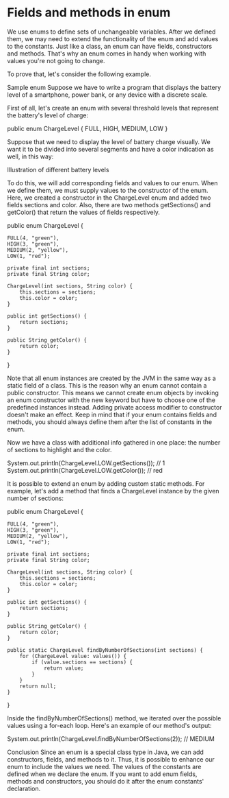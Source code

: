 # Fields and methods in enum

We use enums to define sets of unchangeable variables. After we defined them, we may need to extend the functionality of the enum and add values to the constants. Just like a class, an enum can have fields, constructors and methods. That's why an enum comes in handy when working with values you're not going to change.

To prove that, let's consider the following example.

Sample enum
Suppose we have to write a program that displays the battery level of a smartphone, power bank, or any device with a discrete scale.

First of all, let's create an enum with several threshold levels that represent the battery's level of charge:

public enum ChargeLevel {
FULL, HIGH, MEDIUM, LOW
}

Suppose that we need to display the level of battery charge visually. We want it to be divided into several segments and have a color indication as well, in this way:

Illustration of different battery levels

To do this, we will add corresponding fields and values to our enum. When we define them, we must supply values to the constructor of the enum. Here, we created a constructor in the ChargeLevel enum and added two fields sections and color. Also, there are two methods getSections() and getColor() that return the values of fields respectively.

public enum ChargeLevel {

    FULL(4, "green"),
    HIGH(3, "green"),
    MEDIUM(2, "yellow"),
    LOW(1, "red");

    private final int sections;
    private final String color;

    ChargeLevel(int sections, String color) {
        this.sections = sections;
        this.color = color;
    }

    public int getSections() {
        return sections;
    }

    public String getColor() {
        return color;
    }
}

Note that all enum instances are created by the JVM in the same way as a static field of a class. This is the reason why an enum cannot contain a public constructor. This means we cannot create enum objects by invoking an enum constructor with the new keyword but have to choose one of the predefined instances instead. Adding private access modifier to constructor doesn't make an effect.
Keep in mind that if your enum contains fields and methods, you should always define them after the list of constants in the enum.

Now we have a class with additional info gathered in one place: the number of sections to highlight and the color.

System.out.println(ChargeLevel.LOW.getSections()); // 1
System.out.println(ChargeLevel.LOW.getColor()); // red

It is possible to extend an enum by adding custom static methods. For example, let's add a method that finds a ChargeLevel instance by the given number of sections:

public enum ChargeLevel {

    FULL(4, "green"),
    HIGH(3, "green"),
    MEDIUM(2, "yellow"),
    LOW(1, "red");

    private final int sections;
    private final String color;

    ChargeLevel(int sections, String color) {
        this.sections = sections;
        this.color = color;
    }

    public int getSections() {
        return sections;
    }

    public String getColor() {
        return color;
    }

    public static ChargeLevel findByNumberOfSections(int sections) {
        for (ChargeLevel value: values()) {
            if (value.sections == sections) {
                return value;
            }
        }
        return null;
    }
}

Inside the findByNumberOfSections() method, we iterated over the possible values using a for-each loop. Here's an example of our method's output:

System.out.println(ChargeLevel.findByNumberOfSections(2)); // MEDIUM

Conclusion
Since an enum is a special class type in Java, we can add constructors, fields, and methods to it. Thus, it is possible to enhance our enum to include the values we need. The values of the constants are defined when we declare the enum. If you want to add enum fields, methods and constructors, you should do it after the enum constants' declaration.
